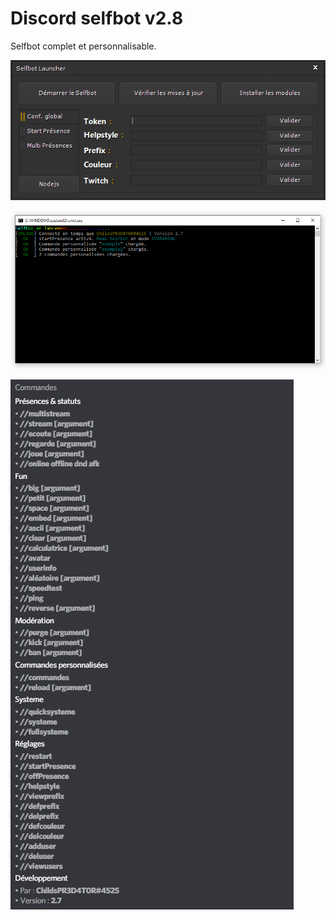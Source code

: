 # Discord selfbot v2.8
Selfbot complet et personnalisable.

![Launcher-image](https://github.com/aqwa/-/blob/master/Launcher-image.png)

![Console-image.png](https://github.com/aqwa/-/blob/master/Console-image.png)

![Help-image.png](https://github.com/aqwa/-/blob/master/Help-image.png)

